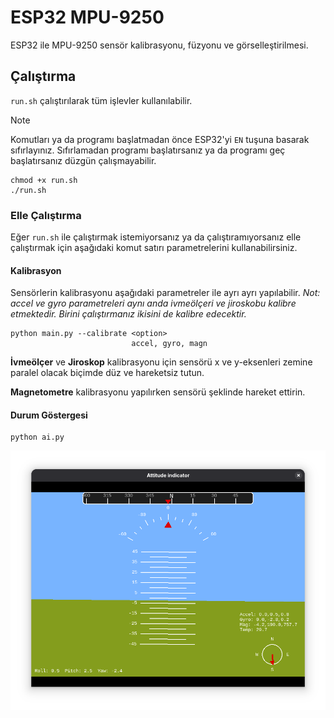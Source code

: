 # ESP32 MPU-9250

ESP32 ile MPU-9250 sensör kalibrasyonu, füzyonu ve görselleştirilmesi.

## Çalıştırma

`run.sh` çalıştırılarak tüm işlevler kullanılabilir.

> [!NOTE]
> Komutları ya da programı başlatmadan önce ESP32'yi `EN` tuşuna basarak sıfırlayınız. Sıfırlamadan programı başlatırsanız ya da programı geç başlatırsanız düzgün çalışmayabilir.

```console
chmod +x run.sh
./run.sh
```

### Elle Çalıştırma

Eğer `run.sh` ile çalıştırmak istemiyorsanız ya da çalıştıramıyorsanız elle çalıştırmak için aşağıdaki komut satırı parametrelerini kullanabilirsiniz.

#### Kalibrasyon

Sensörlerin kalibrasyonu aşağıdaki parametreler ile ayrı ayrı yapılabilir. *Not: accel ve gyro parametreleri aynı anda ivmeölçeri ve jiroskobu kalibre etmektedir. Birini çalıştırmanız ikisini de kalibre edecektir.*

```console
python main.py --calibrate <option>
                           accel, gyro, magn
```

**İvmeölçer** ve **Jiroskop** kalibrasyonu için sensörü x ve y-eksenleri zemine paralel olacak biçimde düz ve hareketsiz tutun.

**Magnetometre** kalibrasyonu yapılırken sensörü şeklinde hareket ettirin.

#### Durum Göstergesi

```console
python ai.py
```

![Attitude indicator screenshot](./img/ai.png)
